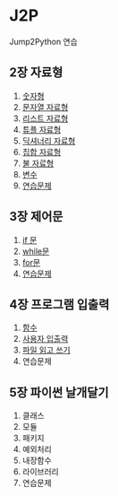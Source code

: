 # J2P
Jump2Python 연습  


## 2장 자료형
1. [숫자형](https://github.com/wldsbs/J2P/blob/main/ch02/ch02_1.ipynb)
2. [문자열 자료형](https://github.com/wldsbs/J2P/blob/main/ch02/ch02_2.ipynb)  
3. [리스트 자료형](https://github.com/wldsbs/J2P/blob/main/ch02/ch02_3.ipynb)  
4. [튜플 자료형](https://github.com/wldsbs/J2P/blob/main/ch02/ch02_4.ipynb)  
5. [딕셔너리 자료형](https://github.com/wldsbs/J2P/blob/main/ch02/ch02_5.ipynb)  
6. [집합 자료형](https://github.com/wldsbs/J2P/blob/main/ch02/ch02_6.ipynb)  
7. [불 자료형](https://github.com/wldsbs/J2P/blob/main/ch02/ch02_7.ipynb)  
8. [변수](https://github.com/wldsbs/J2P/blob/main/ch02/ch02_8.ipynb)  
9. [연습문제](https://github.com/wldsbs/J2P/blob/main/ch02/ch02_practice.ipynb)  

## 3장 제어문
1. [if 문](https://github.com/wldsbs/J2P/blob/main/ch03/ch03_1.ipynb)  
2. [while문](https://github.com/wldsbs/J2P/blob/main/ch03/ch03_2.ipynb)  
3. [for문](https://github.com/wldsbs/J2P/blob/main/ch03/ch03_3.ipynb)  
4. [연습문제](https://github.com/wldsbs/J2P/blob/main/ch03/ch03_practice.ipynb)   

## 4장 프로그램 입출력
1. [함수](https://github.com/wldsbs/J2P/blob/main/ch04/ch04_1.ipynb)  
2. [사용자 입출력](https://github.com/wldsbs/J2P/blob/main/ch04/ch04_2.ipynb)  
3. [파일 읽고 쓰기](https://github.com/wldsbs/J2P/blob/main/ch04/ch04_3.ipynb)  
4. 연습문제  

## 5장 파이썬 날개달기 
1. 클래스  
2. 모듈  
3. 패키지  
4. 예외처리  
5. 내장함수  
6. 라이브러리  
7. 연습문제  
